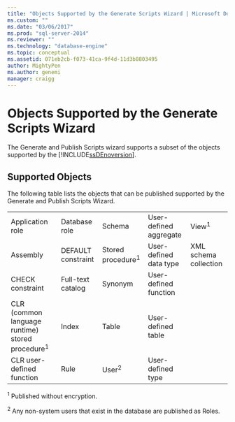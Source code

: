 ```yaml
---
title: "Objects Supported by the Generate Scripts Wizard | Microsoft Docs"
ms.custom: ""
ms.date: "03/06/2017"
ms.prod: "sql-server-2014"
ms.reviewer: ""
ms.technology: "database-engine"
ms.topic: conceptual
ms.assetid: 071eb2cb-f073-41ca-9f4d-11d3b8803495
author: MightyPen
ms.author: genemi
manager: craigg
---
```

# Objects Supported by the Generate Scripts Wizard
  The Generate and Publish Scripts wizard supports a subset of the objects supported by the [!INCLUDE[ssDEnoversion](../../includes/ssdenoversion-md.md)].  
  
## Supported Objects  
 The following table lists the objects that can be published supported by the Generate and Publish Scripts Wizard.  
  
||||||  
|-|-|-|-|-|  
|Application role|Database role|Schema|User-defined aggregate|View<sup>1</sup>|  
|Assembly|DEFAULT constraint|Stored procedure<sup>1</sup>|User-defined data type|XML schema collection|  
|CHECK constraint|Full-text catalog|Synonym|User-defined function||  
|CLR (common language runtime) stored procedure<sup>1</sup>|Index|Table|User-defined table||  
|CLR user-defined function|Rule|User<sup>2</sup>|User-defined type||  
  
 <sup>1</sup> Published without encryption.  
  
 <sup>2</sup> Any non-system users that exist in the database are published as Roles.  
  
  
